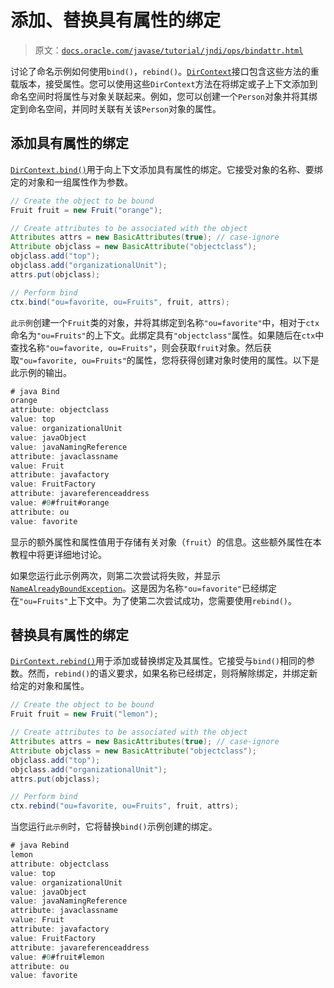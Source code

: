 # 添加、替换具有属性的绑定

> 原文：[`docs.oracle.com/javase/tutorial/jndi/ops/bindattr.html`](https://docs.oracle.com/javase/tutorial/jndi/ops/bindattr.html)

讨论了命名示例如何使用`bind()`，`rebind()`。[`DirContext`](https://docs.oracle.com/javase/8/docs/api/javax/naming/directory/DirContext.html)接口包含这些方法的重载版本，接受属性。您可以使用这些`DirContext`方法在将绑定或子上下文添加到命名空间时将属性与对象关联起来。例如，您可以创建一个`Person`对象并将其绑定到命名空间，并同时关联有关该`Person`对象的属性。

## 添加具有属性的绑定

[`DirContext.bind()`](https://docs.oracle.com/javase/8/docs/api/javax/naming/directory/DirContext.html#bind-javax.naming.Name-java.lang.Object-javax.naming.directory.Attributes-)用于向上下文添加具有属性的绑定。它接受对象的名称、要绑定的对象和一组属性作为参数。

```java
// Create the object to be bound
Fruit fruit = new Fruit("orange");

// Create attributes to be associated with the object
Attributes attrs = new BasicAttributes(true); // case-ignore
Attribute objclass = new BasicAttribute("objectclass");
objclass.add("top");
objclass.add("organizationalUnit");
attrs.put(objclass);

// Perform bind
ctx.bind("ou=favorite, ou=Fruits", fruit, attrs);

```

`此示例`创建一个``Fruit``类的对象，并将其绑定到名称`"ou=favorite"`中，相对于`ctx`命名为`"ou=Fruits"`的上下文。此绑定具有`"objectclass"`属性。如果随后在`ctx`中查找名称`"ou=favorite, ou=Fruits"`，则会获取`fruit`对象。然后获取`"ou=favorite, ou=Fruits"`的属性，您将获得创建对象时使用的属性。以下是此示例的输出。

```java
# java Bind
orange
attribute: objectclass
value: top
value: organizationalUnit
value: javaObject
value: javaNamingReference
attribute: javaclassname
value: Fruit
attribute: javafactory
value: FruitFactory
attribute: javareferenceaddress
value: #0#fruit#orange
attribute: ou
value: favorite

```

显示的额外属性和属性值用于存储有关对象（`fruit`）的信息。这些额外属性在本教程中将更详细地讨论。

如果您运行此示例两次，则第二次尝试将失败，并显示[`NameAlreadyBoundException`](https://docs.oracle.com/javase/8/docs/api/javax/naming/NameAlreadyBoundException.html)。这是因为名称`"ou=favorite"`已经绑定在`"ou=Fruits"`上下文中。为了使第二次尝试成功，您需要使用`rebind()`。

## 替换具有属性的绑定

[`DirContext.rebind()`](https://docs.oracle.com/javase/8/docs/api/javax/naming/directory/DirContext.html#rebind-javax.naming.Name-java.lang.Object-javax.naming.directory.Attributes-)用于添加或替换绑定及其属性。它接受与`bind()`相同的参数。然而，`rebind()`的语义要求，如果名称已经绑定，则将解除绑定，并绑定新给定的对象和属性。

```java
// Create the object to be bound
Fruit fruit = new Fruit("lemon");

// Create attributes to be associated with the object
Attributes attrs = new BasicAttributes(true); // case-ignore
Attribute objclass = new BasicAttribute("objectclass");
objclass.add("top");
objclass.add("organizationalUnit");
attrs.put(objclass);

// Perform bind
ctx.rebind("ou=favorite, ou=Fruits", fruit, attrs);

```

当您运行`此示例`时，它将替换``bind()``示例创建的绑定。

```java
# java Rebind
lemon
attribute: objectclass
value: top
value: organizationalUnit
value: javaObject
value: javaNamingReference
attribute: javaclassname
value: Fruit
attribute: javafactory
value: FruitFactory
attribute: javareferenceaddress
value: #0#fruit#lemon
attribute: ou
value: favorite

```
